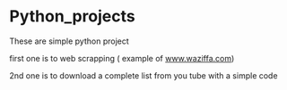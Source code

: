 # Python_projects
These are simple python project


first one is to web scrapping ( example of www.waziffa.com)


2nd one is to download a complete list from you tube with a simple code
